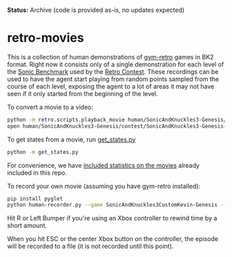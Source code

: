 **Status:** Archive (code is provided as-is, no updates expected)

# retro-movies

This is a collection of human demonstrations of [gym-retro](https://github.com/openai/retro) games in BK2 format.  Right now it consists only of a single demonstration for each level of the [Sonic Benchmark](https://arxiv.org/abs/1804.03720) used by the [Retro Contest](https://contest.openai.com/). These recordings can be used to have the agent start playing from random points sampled from the course of each level, exposing the agent to a lot of areas it may not have seen if it only started from the beginning of the level.

To convert a movie to a video:
```sh
python -m retro.scripts.playback_movie human/SonicAndKnuckles3-Genesis/contest/SonicAndKnuckles3-Genesis-AngelIslandZone.Act1-0000.bk2
open human/SonicAndKnuckles3-Genesis/contest/SonicAndKnuckles3-Genesis-AngelIslandZone.Act1-0000.mp4
```

To get states from a movie, run [get_states.py](get_states.py)
```sh
python -m get_states.py
```

For convenience, we have [included statistics on the movies](get_states.results) already included in this repo.

To record your own movie (assuming you have gym-retro installed):
```sh
pip install pyglet
python human-recorder.py --game SonicAndKnuckles3CustomKevin-Genesis --scenario contest --state MushroomHillZone.Custom
```

Hit R or Left Bumper if you're using an Xbox controller to rewind time by a short amount.

When you hit ESC or the center Xbox button on the controller, the episode will be recorded to a file (it is not recorded until this point).
